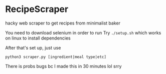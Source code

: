 # RecipeScraper
hacky web scraper to get recipes from minimalist baker

You need to download selenium in order to run
Try `./setup.sh` which works on linux to install dependencies

After that's set up, just use 

`python3 scraper.py [ingredient|meal type|etc]`

There is probs bugs bc I made this in 30 minutes lol srry
